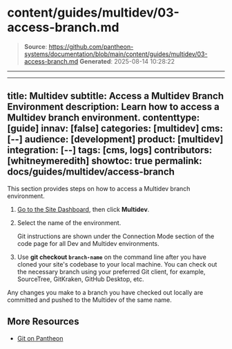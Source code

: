 # content/guides/multidev/03-access-branch.md

> **Source**: https://github.com/pantheon-systems/documentation/blob/main/content/guides/multidev/03-access-branch.md
> **Generated**: 2025-08-14 10:28:22

---

---
title: Multidev
subtitle: Access a Multidev Branch Environment
description: Learn how to access a Multidev branch environment.
contenttype: [guide]
innav: [false]
categories: [multidev]
cms: [--]
audience: [development]
product: [multidev]
integration: [--]
tags: [cms, logs]
contributors: [whitneymeredith]
showtoc: true
permalink: docs/guides/multidev/access-branch
---

This section provides steps on how to access a Multidev branch environment.


1. [Go to the Site Dashboard](/guides/account-mgmt/workspace-sites-teams/sites#site-dashboard), then click **Multidev**.

1. Select the name of the environment.

    Git instructions are shown under the Connection Mode section of the code page for all Dev and Multidev environments.

1. Use **git checkout `branch-name`** on the command line after you have cloned your site's codebase to your local machine. You can check out the necessary branch using your preferred Git client, for example, SourceTree, GitKraken, GitHub Desktop, etc.

Any changes you make to a branch you have checked out locally are committed and pushed to the Multidev of the same name.

## More Resources

- [Git on Pantheon](/guides/git)